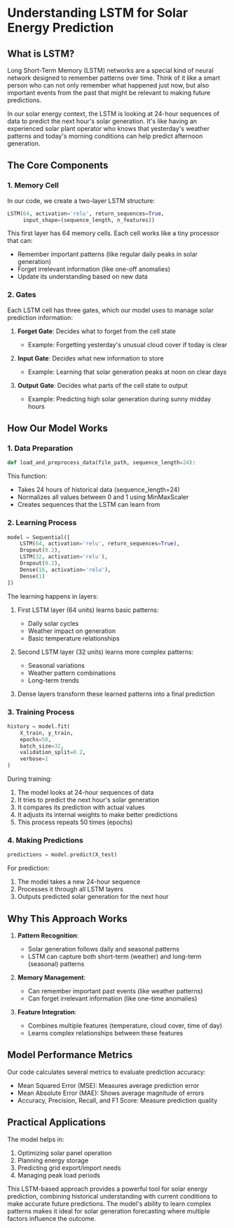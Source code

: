 # Understanding LSTM for Solar Energy Prediction

## What is LSTM?

Long Short-Term Memory (LSTM) networks are a special kind of neural network designed to remember patterns over time. Think of it like a smart person who can not only remember what happened just now, but also important events from the past that might be relevant to making future predictions.

In our solar energy context, the LSTM is looking at 24-hour sequences of data to predict the next hour's solar generation. It's like having an experienced solar plant operator who knows that yesterday's weather patterns and today's morning conditions can help predict afternoon generation.

## The Core Components

### 1. Memory Cell

In our code, we create a two-layer LSTM structure:

```python
LSTM(64, activation='relu', return_sequences=True,
     input_shape=(sequence_length, n_features))
```

This first layer has 64 memory cells. Each cell works like a tiny processor that can:

- Remember important patterns (like regular daily peaks in solar generation)
- Forget irrelevant information (like one-off anomalies)
- Update its understanding based on new data

### 2. Gates

Each LSTM cell has three gates, which our model uses to manage solar prediction information:

1. **Forget Gate**: Decides what to forget from the cell state
   - Example: Forgetting yesterday's unusual cloud cover if today is clear
2. **Input Gate**: Decides what new information to store

   - Example: Learning that solar generation peaks at noon on clear days

3. **Output Gate**: Decides what parts of the cell state to output
   - Example: Predicting high solar generation during sunny midday hours

## How Our Model Works

### 1. Data Preparation

```python
def load_and_preprocess_data(file_path, sequence_length=24):
```

This function:

- Takes 24 hours of historical data (sequence_length=24)
- Normalizes all values between 0 and 1 using MinMaxScaler
- Creates sequences that the LSTM can learn from

### 2. Learning Process

```python
model = Sequential([
    LSTM(64, activation='relu', return_sequences=True),
    Dropout(0.2),
    LSTM(32, activation='relu'),
    Dropout(0.2),
    Dense(16, activation='relu'),
    Dense(1)
])
```

The learning happens in layers:

1. First LSTM layer (64 units) learns basic patterns:

   - Daily solar cycles
   - Weather impact on generation
   - Basic temperature relationships

2. Second LSTM layer (32 units) learns more complex patterns:

   - Seasonal variations
   - Weather pattern combinations
   - Long-term trends

3. Dense layers transform these learned patterns into a final prediction

### 3. Training Process

```python
history = model.fit(
    X_train, y_train,
    epochs=50,
    batch_size=32,
    validation_split=0.2,
    verbose=1
)
```

During training:

1. The model looks at 24-hour sequences of data
2. It tries to predict the next hour's solar generation
3. It compares its prediction with actual values
4. It adjusts its internal weights to make better predictions
5. This process repeats 50 times (epochs)

### 4. Making Predictions

```python
predictions = model.predict(X_test)
```

For prediction:

1. The model takes a new 24-hour sequence
2. Processes it through all LSTM layers
3. Outputs predicted solar generation for the next hour

## Why This Approach Works

1. **Pattern Recognition**:

   - Solar generation follows daily and seasonal patterns
   - LSTM can capture both short-term (weather) and long-term (seasonal) patterns

2. **Memory Management**:

   - Can remember important past events (like weather patterns)
   - Can forget irrelevant information (like one-time anomalies)

3. **Feature Integration**:
   - Combines multiple features (temperature, cloud cover, time of day)
   - Learns complex relationships between these features

## Model Performance Metrics

Our code calculates several metrics to evaluate prediction accuracy:

- Mean Squared Error (MSE): Measures average prediction error
- Mean Absolute Error (MAE): Shows average magnitude of errors
- Accuracy, Precision, Recall, and F1 Score: Measure prediction quality

## Practical Applications

The model helps in:

1. Optimizing solar panel operation
2. Planning energy storage
3. Predicting grid export/import needs
4. Managing peak load periods

This LSTM-based approach provides a powerful tool for solar energy prediction, combining historical understanding with current conditions to make accurate future predictions. The model's ability to learn complex patterns makes it ideal for solar generation forecasting where multiple factors influence the outcome.
